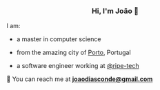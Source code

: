 <h3 align="center"> Hi, I'm João 👋 </h3>

I am:

- a master in computer science

- from the amazing city of [Porto](https://goo.gl/maps/RR8Gg3PrVteYkAWC9), Portugal

- a software engineer working at [@ripe-tech](https://github.com/ripe-tech)

📧 You can reach me at **joaodiasconde@gmail.com**
